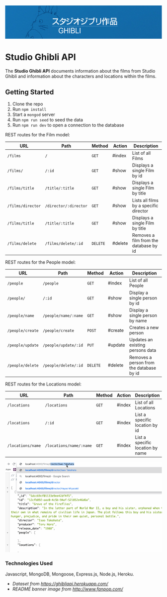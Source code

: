 ![Studio Ghibli Banner](./assets/ghiblibanner.png)  
# Studio Ghibli API  
The __Studio Ghibli API__ documents information about the films from Studio Ghibli and information about the characters and locations within the films.  

## Getting Started  

1. Clone the repo
2. Run `npm install`
3. Start a `mongod` server 
4. Run `npm run seed` to seed the data
5. Run `npm run dev` to open a connection to the database

REST routes for the Film model:

| URL                  | Path                    | Method   | Action  | Description                                 |
| -------------------- | ----------------------- | -------- | ------- | ------------------------------------------- |
| `/films`             | `/`                     | `GET`    | #index  | List of all Films                           |
| `/films/`            | `/:id`                  | `GET`    | #show   | Displays a single Film by id                |
| `/films/title`       | `/title/:title`         | `GET`    | #show   | Displays a single Film by title             | 
| `/films/director`    | `/director/:director`   | `GET`    | #show   | Lists all films by a specific director      | 
| `/films/title`       | `/title/:title`         | `GET`    | #show   | Displays a single Film by title             | 
| `/films/delete`      | `/films/delete/:id`     | `DELETE` | #delete | Removes a film from the database by id      |
  

REST routes for the People model:

| URL                  | Path                    | Method   | Action  | Description                                 |
| -------------------- | ----------------------- | -------- | ------- | ------------------------------------------- |
| `/people`            | `/people`               | `GET`    | #index  | List of all People                          |
| `/people/`           | `/:id`                  | `GET`    | #show   | Display a single person by id               |
| `/people/name`       | `/people/name/:name`    | `GET`    | #show   | Display a single person by name             |
| `/people/create`     | `/people/create`        | `POST`   | #create | Creates a new person                        |
| `/people/update`     | `/people/update/:id`    | `PUT`    | #update | Updates an existing persons data            |
| `/people/delete`     | `/people/delete/:id`    | `DELETE` | #delete | Removes a person from the database by id    |  

REST routes for the Locations model:

| URL                  | Path                    | Method   | Action  | Description                                 |
| -------------------- | ----------------------- | -------- | ------- | ------------------------------------------- |
| `/locations`         | `/locations`            | `GET`    | #index  | List of all Locations                       |
| `/locations`         | `/:id`                  | `GET`    | #index  | List a specific location by id              | 
| `/locations/name`    | `/locations/name/:name` | `GET`    | #index  | List a specific location by name            |  

![Director Search](./assets/apigifdirector.gif)  


### Technologies Used  
Javascript, MongoDB, Mongoose, Express.js, Node.js, Heroku.  
  
  
  
- _Dataset from https://ghibliapi.herokuapp.com/_ 
- _README banner image from http://www.fanpop.com/_
